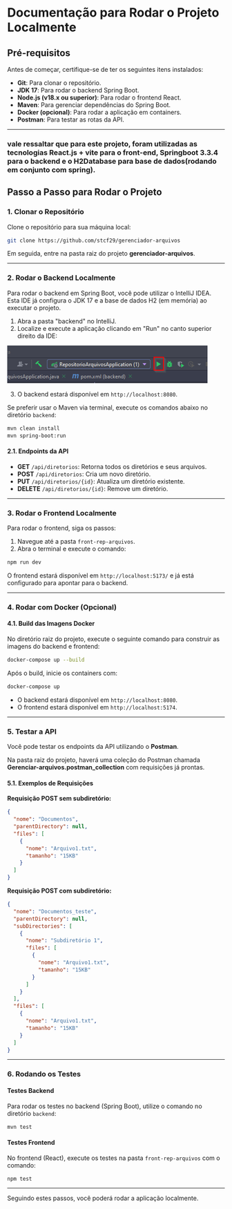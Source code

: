 
# Documentação para Rodar o Projeto Localmente

## Pré-requisitos
Antes de começar, certifique-se de ter os seguintes itens instalados:

- **Git**: Para clonar o repositório.
- **JDK 17**: Para rodar o backend Spring Boot.
- **Node.js (v18.x ou superior)**: Para rodar o frontend React.
- **Maven**: Para gerenciar dependências do Spring Boot.
- **Docker (opcional)**: Para rodar a aplicação em containers.
- **Postman**: Para testar as rotas da API.

---

### vale ressaltar que para este projeto, foram utilizadas as tecnologias React.js + vite para o front-end, Springboot 3.3.4 para o backend e o H2Database para base de dados(rodando em conjunto com spring). 

## Passo a Passo para Rodar o Projeto

### 1. Clonar o Repositório

Clone o repositório para sua máquina local:

```bash
git clone https://github.com/stcf29/gerenciador-arquivos
```

Em seguida, entre na pasta raiz do projeto **gerenciador-arquivos**.

---

### 2. Rodar o Backend Localmente

Para rodar o backend em Spring Boot, você pode utilizar o IntelliJ IDEA. Esta IDE já configura o JDK 17 e a base de dados H2 (em memória) ao executar o projeto.

1. Abra a pasta "backend" no IntelliJ.
2. Localize e execute a aplicação clicando em "Run" no canto superior direito da IDE:

![alt text](image-1.png)

3. O backend estará disponível em `http://localhost:8080`.

Se preferir usar o Maven via terminal, execute os comandos abaixo no diretório `backend`:

```bash
mvn clean install
mvn spring-boot:run
```

#### 2.1. Endpoints da API

- **GET** `/api/diretorios`: Retorna todos os diretórios e seus arquivos.
- **POST** `/api/diretorios`: Cria um novo diretório.
- **PUT** `/api/diretorios/{id}`: Atualiza um diretório existente.
- **DELETE** `/api/diretorios/{id}`: Remove um diretório.

---

### 3. Rodar o Frontend Localmente

Para rodar o frontend, siga os passos:

1. Navegue até a pasta `front-rep-arquivos`.
2. Abra o terminal e execute o comando:

```bash
npm run dev
```

O frontend estará disponível em `http://localhost:5173/` e já está configurado para apontar para o backend.

---

### 4. Rodar com Docker (Opcional)

#### 4.1. Build das Imagens Docker

No diretório raiz do projeto, execute o seguinte comando para construir as imagens do backend e frontend:

```bash
docker-compose up --build
```

Após o build, inicie os containers com:

```bash
docker-compose up
```

- O backend estará disponível em `http://localhost:8080`.
- O frontend estará disponível em `http://localhost:5174`.

---

### 5. Testar a API

Você pode testar os endpoints da API utilizando o **Postman**.

Na pasta raiz do projeto, haverá uma coleção do Postman chamada **Gerenciar-arquivos.postman_collection** com requisições já prontas.

#### 5.1. Exemplos de Requisições

**Requisição POST sem subdiretório:**

```json
{
  "nome": "Documentos",
  "parentDirectory": null,
  "files": [
    {
      "nome": "Arquivo1.txt",
      "tamanho": "15KB"
    }
  ]
}
```

**Requisição POST com subdiretório:**

```json
{
  "nome": "Documentos_teste",
  "parentDirectory": null,
  "subDirectories": [
    {
      "nome": "Subdiretório 1",
      "files": [
        {
          "nome": "Arquivo1.txt",
          "tamanho": "15KB"
        }
      ]
    }
  ],
  "files": [
    {
      "nome": "Arquivo1.txt",
      "tamanho": "15KB"
    }
  ]
}
```

---

### 6. Rodando os Testes

#### Testes Backend

Para rodar os testes no backend (Spring Boot), utilize o comando no diretório `backend`:

```bash
mvn test
```

#### Testes Frontend

No frontend (React), execute os testes na pasta `front-rep-arquivos` com o comando:

```bash
npm test
```

---

Seguindo estes passos, você poderá rodar a aplicação localmente.
